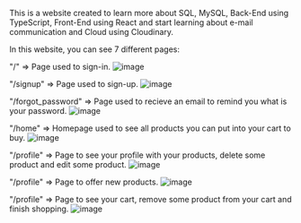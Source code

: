This is a website created to learn more about SQL, MySQL, Back-End using TypeScript, Front-End using React and start learning about e-mail communication and Cloud using Cloudinary.

In this website, you can see 7 different pages:

"/" => Page used to sign-in.
![image](https://github.com/user-attachments/assets/5b8e92d0-2740-4992-abce-9c40d4b425f2)

"/signup" => Page used to sign-up.
![image](https://github.com/user-attachments/assets/2ce79760-6327-4924-b510-22252dfb8ae0)

"/forgot_password" => Page used to recieve an email to remind you what is your password.
![image](https://github.com/user-attachments/assets/9f67f4fb-b9b9-4721-89a1-82cbf1598053)

"/home" => Homepage used to see all products you can put into your cart to buy.
![image](https://github.com/user-attachments/assets/86ecaeff-f2a0-45fe-932d-c3751fb2c542)

"/profile" => Page to see your profile with your products, delete some product and edit some product.
![image](https://github.com/user-attachments/assets/7a9fd8a8-fe38-4150-88c9-ee5cfc653b0f)

"/profile" => Page to offer new products.
![image](https://github.com/user-attachments/assets/7cb778fa-e5e2-4869-9ff0-00bc15725153)

"/profile" => Page to see your cart, remove some product from your cart and finish shopping.
![image](https://github.com/user-attachments/assets/9017a32c-7b79-463f-b7b2-38c74e540878)
